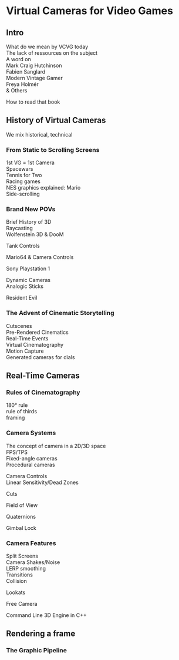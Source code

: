 # Virtual Cameras for Video Games

## Intro  
What do we mean by VCVG today  
The lack of ressources on the subject  
A word on  
Mark Craig Hutchinson  
Fabien Sanglard  
Modern Vintage Gamer  
Freya Holmér  
& Others  

How to read that book  
 
## History of Virtual Cameras  
    
We mix historical, technical 

### From Static to Scrolling Screens  
1st VG = 1st Camera  
Spacewars  
Tennis for Two  
Racing games  
NES graphics explained: Mario  
Side-scrolling

### Brand New POVs  
Brief History of 3D  
Raycasting  
Wolfenstein 3D & DooM  

Tank Controls  

Mario64 & Camera Controls  

Sony Playstation 1  

Dynamic Cameras  
Analogic Sticks  

Resident Evil  

### The Advent of Cinematic Storytelling  
Cutscenes  
Pre-Rendered Cinematics  
Real-Time Events  
Virtual Cinematography  
Motion Capture  
Generated cameras for dials  

## Real-Time Cameras  

### Rules of Cinematography  
180° rule  
rule of thirds  
framing  

### Camera Systems  
The concept of camera in a 2D/3D space  
FPS/TPS  
Fixed-angle cameras  
Procedural cameras  

Camera Controls  
Linear Sensitivity/Dead Zones

Cuts  

Field of View  

Quaternions  

Gimbal Lock  
### Camera Features  

Split Screens  
Camera Shakes/Noise  
LERP smoothing  
Transitions  
Collision  

Lookats  

Free Camera  

Command Line 3D Engine in C++  


## Rendering a frame  

### The Graphic Pipeline   




    
